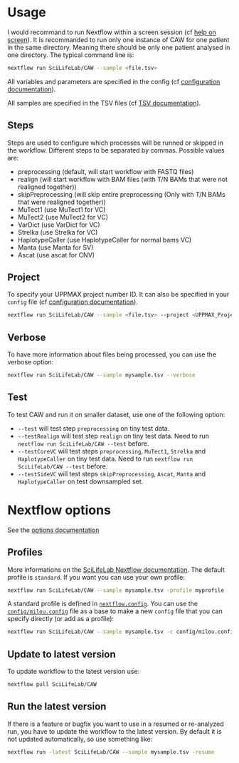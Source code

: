 # Usage
I would recommand to run Nextflow within a screen session (cf [help on screen](https://www.howtoforge.com/linux_screen)).
It is recommanded to run only one instance of CAW for one patient in the same directory.
Meaning there should be only one patient analysed in one directory.
The typical command line is:
```bash
nextflow run SciLifeLab/CAW --sample <file.tsv>
```
All variables and parameters are specified in the config (cf [configuration documentation](#profiles)).

All samples are specified in the TSV files (cf [TSV documentation](TSV.md)).

## Steps
Steps are used to configure which processes will be runned or skipped in the workflow. Different steps to be separated by commas. Possible values are:
- preprocessing (default, will start workflow with FASTQ files)
- realign (will start workflow with BAM files (with T/N BAMs that were not realigned together))
- skipPreprocessing (will skip entire preprocessing (Only with T/N BAMs that were realigned together))
- MuTect1 (use MuTect1 for VC)
- MuTect2 (use MuTect2 for VC)
- VarDict (use VarDict for VC)
- Strelka (use Strelka for VC)
- HaplotypeCaller (use HaplotypeCaller for normal bams VC)
- Manta (use Manta for SV)
- Ascat (use ascat for CNV)

## Project
To specify your UPPMAX project number ID. It can also be specified in your `config` file (cf [configuration documentation](#profiles)).
```bash
nextflow run SciLifeLab/CAW --sample <file.tsv> --project <UPPMAX_Project>
```

## Verbose
To have more information about files being processed, you can use the verbose option:
```bash
nextflow run SciLifeLab/CAW --sample mysample.tsv --verbose
```

## Test
To test CAW and run it on smaller dataset, use one of the following option:
- `--test` will test step `preprocessing` on tiny test data.
- `--testRealign` will test step `realign` on tiny test data. Need to run `nextflow run SciLifeLab/CAW --test` before.
- `--testCoreVC` will test steps `preprocessing`, `MuTect1`, `Strelka` and `HaplotypeCaller` on tiny test data. Need to run `nextflow run SciLifeLab/CAW --test` before.
- `--testSideVC` will test steps `skipPreprocessing`, `Ascat`, `Manta` and `HaplotypeCaller` on test downsampled set.

# Nextflow options
See the [options documentation](https://github.com/SciLifeLab/NGI-NextflowDocs/blob/master/docs/OPTIONS.md)

## Profiles
More informations on the [SciLifeLab Nextflow documentation](https://github.com/SciLifeLab/NGI-NextflowDocs/blob/master/docs/INSTALL.md). The default profile is `standard`. If you want you can use your own profile:
```bash
nextflow run SciLifeLab/CAW --sample mysample.tsv -profile myprofile
```
A standard profile is defined in [`nextflow.config`](../nextflow.config). You can use the [`config/milou.config`](../config/milou.config) file as a base to make a new `config` file that you can specify directly (or add as a profile):
```bash
nextflow run SciLifeLab/CAW --sample mysample.tsv -c config/milou.config
```

## Update to latest version
To update workflow to the latest version use:
```bash
nextflow pull SciLifeLab/CAW
```

## Run the latest version
If there is a feature or bugfix you want to use in a resumed or re-analyzed run, you have to update the workflow to the latest version. By default 
it is not updated automatically, so use something like:
```bash
nextflow run -latest SciLifeLab/CAW --sample mysample.tsv -resume
```
